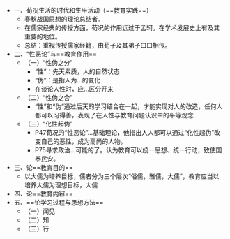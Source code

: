 - 一、荀况生活的时代和生平活动（==教育实践==）
	- 春秋战国思想的理论总结者。
	- 在儒家经典的传授方面，荀况的作用远过于孟轲。在学术发展史上有及其重要的地位。
	- 总结：重视传授儒家经籍，由荀子及其弟子口口相传。
- 二、“性恶论”与==教育作用==
	- （一）“性伪之分”
		- “性”：先天素质，人的自然状态
		- “伪”：是指人为...的变化
		- 在谈论人性时，应...区分开来
	- （二）“性伪之合”
		- “性”和“伪”通过后天的学习结合在一起，才能实现对人的改造，任何人都可以习得善，表现了在人性与教育问题认识中的平等观念
	- （三）“化性起伪”
		- P47荀况的“性恶论”...基础理论，他指出人人都可以通过“化性起伪”改变自己的恶性，成为高尚的人物。
		- P75寻求政治...可能的了。认为教育可以统一思想、统一行动，致使国泰民安。
- 三、论==教育目的==
	- 以大儒为培养目标，儒者分为三个层次“俗儒，雅儒，大儒”，教育应当以培养大儒为理想目标，大儒
- 四、论==教育内容==
- 五、==论学习过程与思想方法==
	- （一）闻见
	- （二）知
	- （三）行